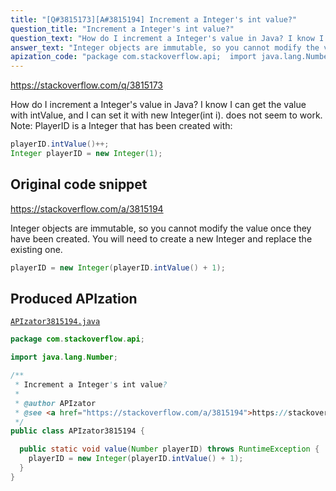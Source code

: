 ```yaml
---
title: "[Q#3815173][A#3815194] Increment a Integer's int value?"
question_title: "Increment a Integer's int value?"
question_text: "How do I increment a Integer's value in Java? I know I can get the value with intValue, and I can set it with new Integer(int i). does not seem to work. Note: PlayerID is a Integer that has been created with:"
answer_text: "Integer objects are immutable, so you cannot modify the value once they have been created. You will need to create a new Integer and replace the existing one."
apization_code: "package com.stackoverflow.api;  import java.lang.Number;  /**  * Increment a Integer's int value?  *  * @author APIzator  * @see <a href=\"https://stackoverflow.com/a/3815194\">https://stackoverflow.com/a/3815194</a>  */ public class APIzator3815194 {    public static void value(Number playerID) throws RuntimeException {     playerID = new Integer(playerID.intValue() + 1);   } }"
---
```


https://stackoverflow.com/q/3815173

How do I increment a Integer&#x27;s value in Java? I know I can get the value with intValue, and I can set it with new Integer(int i).
does not seem to work.
Note: PlayerID is a Integer that has been created with:


```java
playerID.intValue()++;
Integer playerID = new Integer(1);
```


## Original code snippet

https://stackoverflow.com/a/3815194

Integer objects are immutable, so you cannot modify the value once they have been created. You will need to create a new Integer and replace the existing one.

```java
playerID = new Integer(playerID.intValue() + 1);
```

## Produced APIzation

[`APIzator3815194.java`](https://github.com/pasqualesalza/apization-temp-data/raw/master/apizations/java/APIzator3815194.java)

```java
package com.stackoverflow.api;

import java.lang.Number;

/**
 * Increment a Integer's int value?
 *
 * @author APIzator
 * @see <a href="https://stackoverflow.com/a/3815194">https://stackoverflow.com/a/3815194</a>
 */
public class APIzator3815194 {

  public static void value(Number playerID) throws RuntimeException {
    playerID = new Integer(playerID.intValue() + 1);
  }
}

```